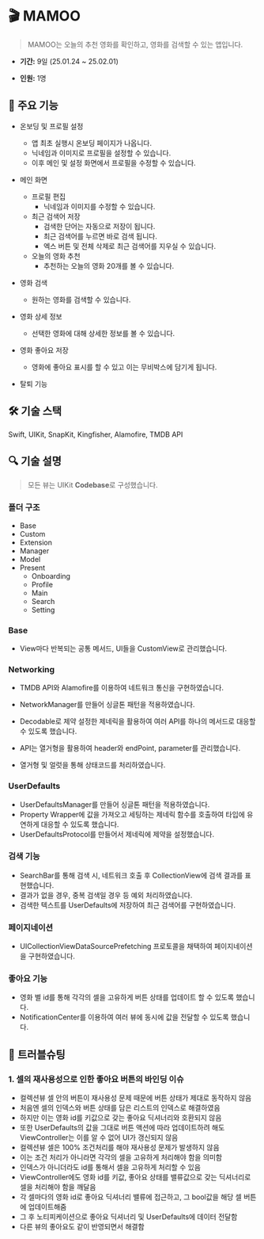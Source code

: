 # 🎬 MAMOO

> MAMOO는 오늘의 추천 영화를 확인하고, 영화를 검색할 수 있는 앱입니다.

- **기간:** 9일 (25.01.24 ~ 25.02.01)

- **인원:** 1명

## 🍿 주요 기능

- 온보딩 및 프로필 설정
  - 앱 최초 실행시 온보딩 페이지가 나옵니다.
  - 닉네임과 이미지로 프로필을 설정할 수 있습니다.
  - 이후 메인 및 설정 화면에서 프로필을 수정할 수 있습니다.

- 메인 화면
  - 프로필 편집
    - 닉네임과 이미지를 수정할 수 있습니다.
  - 최근 검색어 저장
    - 검색한 단어는 자동으로 저장이 됩니다.
    - 최근 검색어를 누르면 바로 검색 됩니다.
    - 엑스 버튼 및 전체 삭제로 최근 검색어를 지우실 수 있습니다.
  - 오늘의 영화 추천
    - 추천하는 오늘의 영화 20개를 볼 수 있습니다.

- 영화 검색
  - 원하는 영화를 검색할 수 있습니다.

- 영화 상세 정보
  - 선택한 영화에 대해 상세한 정보를 볼 수 있습니다.
- 영화 좋아요 저장
  - 영화에 좋아요 표시를 할 수 있고 이는 무비박스에 담기게 됩니다.
- 탈퇴 기능

## 🛠️ 기술 스택

Swift, UIKit, SnapKit, Kingfisher, Alamofire, TMDB API



## 🔍 기술 설명

> 모든 뷰는 UIKit **Codebase**로 구성했습니다.

### 폴더 구조

- Base
- Custom
- Extension
- Manager
- Model
- Present
  - Onboarding
  - Profile
  - Main
  - Search
  - Setting

### Base

- View마다 반복되는 공통 메서드, UI들을 CustomView로 관리했습니다.

### Networking

- TMDB API와 Alamofire를 이용하여 네트워크 통신을 구현하였습니다.

- NetworkManager를 만들어 싱글톤 패턴을 적용하였습니다.
- Decodable로 제약 설정한 제네릭을 활용하여 여러 API를 하나의 메서드로 대응할 수 있도록 했습니다.
- API는 열거형을 활용하여 header와 endPoint, parameter를 관리했습니다.
- 열거형 및 얼럿을 통해 상태코드를 처리하였습니다.

### UserDefaults

- UserDefaultsManager를 만들어 싱글톤 패턴을 적용하였습니다.
- Property Wrapper에 값을 가져오고 세팅하는 제네릭 함수를 호출하여 타입에 유연하게 대응할 수 있도록 했습니다.
- UserDefaultsProtocol를 만들어서 제네릭에 제약을 설정했습니다.

### 검색 기능

- SearchBar를 통해 검색 시, 네트워크 호출 후 CollectionView에 검색 결과를 표현했습니다.
- 결과가 없을 경우, 중복 검색일 경우 등 예외 처리하였습니다.
- 검색한 텍스트를 UserDefaults에 저장하여 최근 검색어를 구현하였습니다.

### 페이지네이션

- UICollectionViewDataSourcePrefetching 프로토콜을 채택하여 페이지네이션을 구현하였습니다.

### 좋아요 기능

- 영화 별 id를 통해 각각의 셀을 고유하게 버튼 상태를 업데이트 할 수 있도록 했습니다.
- NotificationCenter를 이용하여 여러 뷰에 동시에 값을 전달할 수 있도록 했습니다.



## 🚨 트러블슈팅

### 1. 셀의 재사용성으로 인한 좋아요 버튼의 바인딩 이슈

- 컬렉션뷰 셀 안의 버튼이 재사용성 문제 때문에 버튼 상태가 제대로 동작하지 않음
- 처음엔 셀의 인덱스와 버튼 상태를 담은 리스트의 인덱스로 해결하였음
- 하지만 이는 영화 id를 키값으로 갖는 좋아요 딕셔너리와 호환되지 않음
- 또한 UserDefaults의 값을 그대로 버튼 액션에 따라 업데이트하려 해도 ViewController는 이를 알 수 없어 UI가 갱신되지 않음
- 컬렉션뷰 셀은 100% 조건처리를 해야 재사용성 문제가 발생하지 않음
- 이는 조건 처리가 아니라면 각각의 셀을 고유하게 처리해야 함을 의미함
- 인덱스가 아니더라도 id를 통해서 셀을 고유하게 처리할 수 있음
- ViewController에도 영화 id를 키값, 좋아요 상태를 밸류값으로 갖는 딕셔너리로 셀을 처리해야 함을 깨달음
- 각 셀마다의 영화 id로 좋아요 딕셔너리 밸류에 접근하고, 그 bool값을 해당 셀 버튼에 업데이트해줌
- 그 후 노티피케이션으로 좋아요 딕셔너리 및 UserDefaults에 데이터 전달함
- 다른 뷰의 좋아요도 같이 반영되면서 해결함

